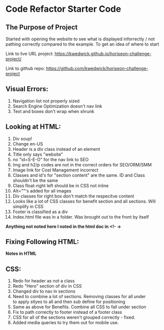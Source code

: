# Code Refactor Starter Code

## The Purpose of Project
Started with opening the website to see what is displayed inforrectly / not pathing correctly compared to the example. To get an idea of where to start

Link to live URL project: https://kwedwick.github.io/horiseon-challenge-project/

Link to github repo: https://github.com/kwedwick/horiseon-challenge-project

## Visual Errors:
1. Navigation list not properly sized
2. Search Engine Optimization doesn't nav link
3. Text and boxes don't wrap when shrunk

## Looking at HTML:
1. Div soup!
2. Change en-US
3. Header is a div class instead of an element
4. Title only says "website"
5. no "id=S-E-O" for the nav link to SEO
6. Img and h2/p codes are not in the correct orders for SEO/ORM/SMM 
7. Image link for Cost Management incorrect
8. Classes and id's for "section content" are the same. ID and Class shouldn't be the same
9. Class float-right left should be in CSS not inline
11. Alt=""'s added for all images
12. Div classes for right box don't match the respecitve content
13. Looks like a lot of CSS classes for benefit section and all sections. Will simplify in CSS 
14. Footer is classified as a div
15. Index.html file was in a folder. Was brought out to the front by itself

**Anything not noted here I noted in the html doc in <!- ->**

## Fixing Following HTML:
**Notes in HTML**

## CSS:
1. Redo for header as not a class
2. Redo "Hero" section of div in CSS
3. Changed div to nav in sections
4. Need to combine a lot of sections. Removing classes for all under <section class="content"> to apply stlyes to all and then sub define for positioning
5. Same as above for Benefits. Combine all CSS to fall under section
6. Fix to path correctly to footer instead of a footer class
7. CSS for all of the sections weren't grouped correctly - fixed.
8. Added media queries to try them out for mobile use.

